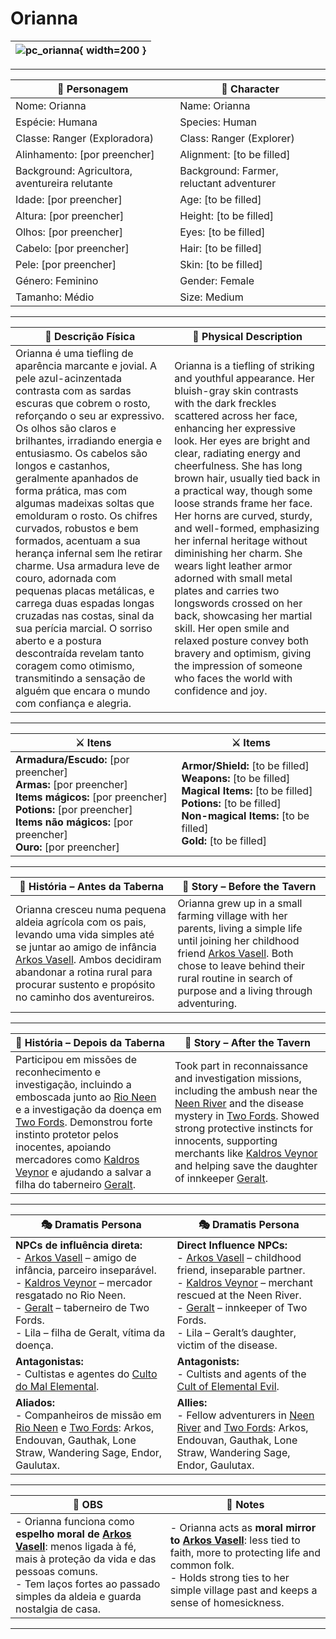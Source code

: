 # Orianna

| ![pc_orianna](assets/pc/pc_orianna.jpg){ width=200 } |
| ---------------------------------------------------- |

---

| **🧙 Personagem**            | **🧙 Character**           |
| ---------------------------- | -------------------------- |
| Nome: Orianna           | Name:  Orianna        |
| Espécie: Humana | Species: Human |
| Classe: Ranger (Exploradora) | Class: Ranger (Explorer) |
| Alinhamento: [por preencher] | Alignment: [to be filled]  |
| Background: Agricultora, aventureira relutante | Background: Farmer, reluctant adventurer |
| Idade: [por preencher] | Age: [to be filled] |
| Altura: [por preencher] | Height: [to be filled] |
| Olhos: [por preencher] | Eyes: [to be filled] |
| Cabelo: [por preencher] | Hair: [to be filled] |
| Pele: [por preencher] | Skin: [to be filled] |
| Género: Feminino | Gender: Female |
| Tamanho: Médio | Size: Medium |

---

| **📜 Descrição Física** | **📜 Physical Description** |
| ----------------------- | --------------------------- |
| Orianna é uma tiefling de aparência marcante e jovial. A pele azul-acinzentada contrasta com as sardas escuras que cobrem o rosto, reforçando o seu ar expressivo. Os olhos são claros e brilhantes, irradiando energia e entusiasmo. Os cabelos são longos e castanhos, geralmente apanhados de forma prática, mas com algumas madeixas soltas que emolduram o rosto. Os chifres curvados, robustos e bem formados, acentuam a sua herança infernal sem lhe retirar charme. Usa armadura leve de couro, adornada com pequenas placas metálicas, e carrega duas espadas longas cruzadas nas costas, sinal da sua perícia marcial. O sorriso aberto e a postura descontraída revelam tanto coragem como otimismo, transmitindo a sensação de alguém que encara o mundo com confiança e alegria. | Orianna is a tiefling of striking and youthful appearance. Her bluish-gray skin contrasts with the dark freckles scattered across her face, enhancing her expressive look. Her eyes are bright and clear, radiating energy and cheerfulness. She has long brown hair, usually tied back in a practical way, though some loose strands frame her face. Her horns are curved, sturdy, and well-formed, emphasizing her infernal heritage without diminishing her charm. She wears light leather armor adorned with small metal plates and carries two longswords crossed on her back, showcasing her martial skill. Her open smile and relaxed posture convey both bravery and optimism, giving the impression of someone who faces the world with confidence and joy. |

---

| **⚔️ Itens**             | **⚔️ Items**                         |
| ---------------------- | ------------------------------ |
| **Armadura/Escudo:** [por preencher] <br>**Armas:** [por preencher] <br>**Items mágicos:** [por preencher] <br>**Potions:** [por preencher] <br>**Items não mágicos:** [por preencher] <br>**Ouro:** [por preencher] | **Armor/Shield:** [to be filled] <br>**Weapons:** [to be filled] <br>**Magical Items:** [to be filled] <br>**Potions:** [to be filled] <br>**Non-magical Items:** [to be filled] <br>**Gold:** [to be filled] |

---

| **📖 História – Antes da Taberna** | **📖 Story – Before the Tavern** |
| ---------------------------------- | -------------------------------- |
| Orianna cresceu numa pequena aldeia agrícola com os pais, levando uma vida simples até se juntar ao amigo de infância [Arkos Vasell](../pc/arkos_vasell.md). Ambos decidiram abandonar a rotina rural para procurar sustento e propósito no caminho dos aventureiros. | Orianna grew up in a small farming village with her parents, living a simple life until joining her childhood friend [Arkos Vasell](../pc/arkos_vasell.md). Both chose to leave behind their rural routine in search of purpose and a living through adventuring. |

---

| **📖 História – Depois da Taberna** | **📖 Story – After the Tavern** |
| ----------------------------------- | -------------------------------- |
| Participou em missões de reconhecimento e investigação, incluindo a emboscada junto ao [Rio Neen](../adventures/s03_emboscada_nas_margens_do_rio_neem_resumo.md) e a investigação da doença em [Two Fords](../adventures/s04_two_fords_doenca_moinho_summary.md). Demonstrou forte instinto protetor pelos inocentes, apoiando mercadores como [Kaldros Veynor](../npc/kaldros_veynor.md) e ajudando a salvar a filha do taberneiro [Geralt](../npc/geralt.md). | Took part in reconnaissance and investigation missions, including the ambush near the [Neen River](../adventures/s03_emboscada_nas_margens_do_rio_neem_resumo.md) and the disease mystery in [Two Fords](../adventures/s04_two_fords_doenca_moinho_summary.md). Showed strong protective instincts for innocents, supporting merchants like [Kaldros Veynor](../npc/kaldros_veynor.md) and helping save the daughter of innkeeper [Geralt](../npc/geralt.md). |

---

| **🎭 Dramatis Persona**                                                                                                                 | **🎭 Dramatis Persona**                                                                                                           |
| --------------------------------------------------------------------------------------------------------------------------------------- | --------------------------------------------------------------------------------------------------------------------------------- |
| **NPCs de influência direta:**  <br>- [Arkos Vasell](../pc/arkos_vasell.md) – amigo de infância, parceiro inseparável.<br>- [Kaldros Veynor](../npc/kaldros_veynor.md) – mercador resgatado no Rio Neen.<br>- [Geralt](../npc/geralt.md) – taberneiro de Two Fords.<br>- Lila – filha de Geralt, vítima da doença. | **Direct Influence NPCs:**  <br>- [Arkos Vasell](../pc/arkos_vasell.md) – childhood friend, inseparable partner.<br>- [Kaldros Veynor](../npc/kaldros_veynor.md) – merchant rescued at the Neen River.<br>- [Geralt](../npc/geralt.md) – innkeeper of Two Fords.<br>- Lila – Geralt’s daughter, victim of the disease. |
| **Antagonistas:**  <br>- Cultistas e agentes do [Culto do Mal Elemental](../organizations/culto_elemental.md). | **Antagonists:**  <br>- Cultists and agents of the [Cult of Elemental Evil](../organizations/culto_elemental.md). |
| **Aliados:**  <br>- Companheiros de missão em [Rio Neen](../adventures/s03_emboscada_nas_margens_do_rio_neem_resumo.md) e [Two Fords](../adventures/s04_two_fords_doenca_moinho_summary.md): Arkos, Endouvan, Gauthak, Lone Straw, Wandering Sage, Endor, Gaulutax. | **Allies:**  <br>- Fellow adventurers in [Neen River](../adventures/s03_emboscada_nas_margens_do_rio_neem_resumo.md) and [Two Fords](../adventures/s04_two_fords_doenca_moinho_summary.md): Arkos, Endouvan, Gauthak, Lone Straw, Wandering Sage, Endor, Gaulutax. |

---

| **🔮 OBS** | **🔮 Notes** |
| ---------- | ------------ |
| - Orianna funciona como **espelho moral de [Arkos Vasell](../pc/arkos_vasell.md)**: menos ligada à fé, mais à proteção da vida e das pessoas comuns.<br>- Tem laços fortes ao passado simples da aldeia e guarda nostalgia de casa. | - Orianna acts as **moral mirror to [Arkos Vasell](../pc/arkos_vasell.md)**: less tied to faith, more to protecting life and common folk.<br>- Holds strong ties to her simple village past and keeps a sense of homesickness. |

---
